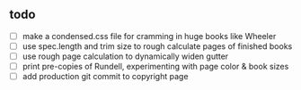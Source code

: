## todo
* [ ] make a condensed.css file for cramming in huge books like Wheeler
* [ ] use spec.length and trim size to rough calculate pages of finished books
* [ ] use rough page calculation to dynamically widen gutter
* [ ] print pre-copies of Rundell, experimenting with page color & book sizes
* [ ] add production git commit to copyright page
